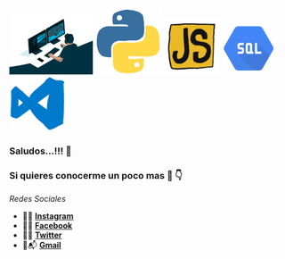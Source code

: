 <img src= "https://github.com/Iormaieru/Iormaieru/blob/main/giph.gif" width="150"> <img src= "https://github.com/Iormaieru/Iormaieru/blob/main/giphy.gif" width="120"> <img src= "https://github.com/Iormaieru/Iormaieru/blob/main/javascript.gif" width="100"> <img src= "https://github.com/Iormaieru/Iormaieru/blob/main/sql.gif" width="100"> <img src= "https://github.com/Iormaieru/Iormaieru/blob/main/vscode.gif  " width="100">


### Saludos...!!! :rocket:


<!--
**Iormaieru/Iormaieru** is a ✨ _special_ ✨ repository because its `README.md` (this file) appears on your GitHub profile.

Here are some ideas to get you started:

- 🔭 I’m currently working on ...
- 🌱 I’m currently learning ...
- 👯 I’m looking to collaborate on ...
- 🤔 I’m looking for help with ...
- 💬 Ask me about ...
- 📫 How to reach me: ...
- 😄 Pronouns: ...
- ⚡ Fun fact: ...
-->

### Si quieres conocerme un poco mas :mag_right: :point_down:
 _Redes Sociales_
 
 * :small_blue_diamond::sunglasses: **[Instagram](https://www.instagram.com/iormaieru/)** 
 * :small_blue_diamond::wink: **[Facebook](https://www.facebook.com/IORMaieru/)**
 * :small_blue_diamond::dizzy_face: **[Twitter](https://twitter.com/IORMaieru)**
 * :small_blue_diamond::mailbox_with_mail: **[Gmail](iormaieru@gmail.com)**

